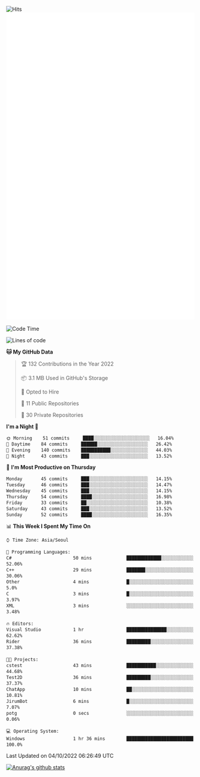 ![Hits](https://hits.seeyoufarm.com/api/count/incr/badge.svg?url=https%3A%2F%2Fgithub.com%2Fkokose1234&count_bg=%2379C83D&title_bg=%23555555&icon=apple.svg&icon_color=%23E7E7E7&title=hits&edge_flat=false)
<br/>
![Metrics](https://github.com/kokose1234/kokose1234/blob/main/github-metrics.svg)

<!--START_SECTION:waka-->
![Code Time](http://img.shields.io/badge/Code%20Time-696%20hrs%2021%20mins-blue)

![Lines of code](https://img.shields.io/badge/From%20Hello%20World%20I%27ve%20Written-901%20Thousand%20lines%20of%20code-blue)

**🐱 My GitHub Data** 

> 🏆 132 Contributions in the Year 2022
 > 
> 📦 3.1 MB Used in GitHub's Storage 
 > 
> 💼 Opted to Hire
 > 
> 📜 11 Public Repositories 
 > 
> 🔑 30 Private Repositories  
 > 
**I'm a Night 🦉** 

```text
🌞 Morning    51 commits     ████░░░░░░░░░░░░░░░░░░░░░   16.04% 
🌆 Daytime    84 commits     ██████░░░░░░░░░░░░░░░░░░░   26.42% 
🌃 Evening    140 commits    ███████████░░░░░░░░░░░░░░   44.03% 
🌙 Night      43 commits     ███░░░░░░░░░░░░░░░░░░░░░░   13.52%

```
📅 **I'm Most Productive on Thursday** 

```text
Monday       45 commits     ███░░░░░░░░░░░░░░░░░░░░░░   14.15% 
Tuesday      46 commits     ███░░░░░░░░░░░░░░░░░░░░░░   14.47% 
Wednesday    45 commits     ███░░░░░░░░░░░░░░░░░░░░░░   14.15% 
Thursday     54 commits     ████░░░░░░░░░░░░░░░░░░░░░   16.98% 
Friday       33 commits     ██░░░░░░░░░░░░░░░░░░░░░░░   10.38% 
Saturday     43 commits     ███░░░░░░░░░░░░░░░░░░░░░░   13.52% 
Sunday       52 commits     ████░░░░░░░░░░░░░░░░░░░░░   16.35%

```


📊 **This Week I Spent My Time On** 

```text
⌚︎ Time Zone: Asia/Seoul

💬 Programming Languages: 
C#                       50 mins             █████████████░░░░░░░░░░░░   52.06% 
C++                      29 mins             ███████░░░░░░░░░░░░░░░░░░   30.06% 
Other                    4 mins              █░░░░░░░░░░░░░░░░░░░░░░░░   5.0% 
C                        3 mins              █░░░░░░░░░░░░░░░░░░░░░░░░   3.97% 
XML                      3 mins              ░░░░░░░░░░░░░░░░░░░░░░░░░   3.48%

🔥 Editors: 
Visual Studio            1 hr                ███████████████░░░░░░░░░░   62.62% 
Rider                    36 mins             █████████░░░░░░░░░░░░░░░░   37.38%

🐱‍💻 Projects: 
cstest                   43 mins             ███████████░░░░░░░░░░░░░░   44.68% 
Test2D                   36 mins             █████████░░░░░░░░░░░░░░░░   37.37% 
ChatApp                  10 mins             ██░░░░░░░░░░░░░░░░░░░░░░░   10.81% 
JirumBot                 6 mins              █░░░░░░░░░░░░░░░░░░░░░░░░   7.07% 
potg                     0 secs              ░░░░░░░░░░░░░░░░░░░░░░░░░   0.06%

💻 Operating System: 
Windows                  1 hr 36 mins        █████████████████████████   100.0%

```


 Last Updated on 04/10/2022 06:26:49 UTC
<!--END_SECTION:waka-->

[![Anurag's github stats](https://github-readme-stats.vercel.app/api?username=kokose1234&theme=dracula)](https://github.com/anuraghazra/github-readme-stats)



	
